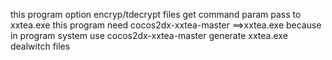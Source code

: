 this program option encryp/tdecrypt files
get command param pass to xxtea.exe
this program need cocos2dx-xxtea-master ==>xxtea.exe
because in program system  use cocos2dx-xxtea-master generate xxtea.exe dealwitch files
